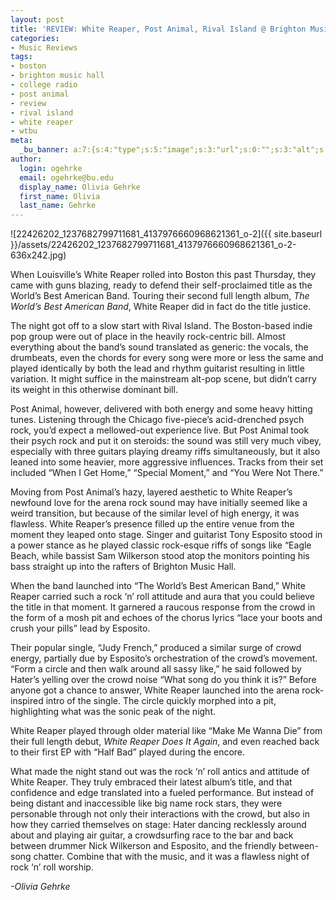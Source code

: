 ```yaml
---
layout: post
title: 'REVIEW: White Reaper, Post Animal, Rival Island @ Brighton Music Hall 11/09'
categories:
- Music Reviews
tags:
- boston
- brighton music hall
- college radio
- post animal
- review
- rival island
- white reaper
- wtbu
meta:
  _bu_banner: a:7:{s:4:"type";s:5:"image";s:3:"url";s:0:"";s:3:"alt";s:0:"";s:7:"post_id";s:0:"";s:4:"html";s:0:"";s:8:"position";s:12:"contentWidth";s:7:"caption";s:0:"";}
author:
  login: ogehrke
  email: ogehrke@bu.edu
  display_name: Olivia Gehrke
  first_name: Olivia
  last_name: Gehrke
---
```

![22426202_1237682799711681_4137976660968621361_o-2]({{ site.baseurl }}/assets/22426202_1237682799711681_4137976660968621361_o-2-636x242.jpg)

When Louisville’s White Reaper rolled into Boston this past Thursday, they came with guns blazing, ready to defend their self-proclaimed title as the World’s Best American Band. Touring their second full length album, _The World’s Best American Band_, White Reaper did in fact do the title justice.

The night got off to a slow start with Rival Island. The Boston-based indie pop group were out of place in the heavily rock-centric bill. Almost everything about the band’s sound translated as generic: the vocals, the drumbeats, even the chords for every song were more or less the same and played identically by both the lead and rhythm guitarist resulting in little variation. It might suffice in the mainstream alt-pop scene, but didn’t carry its weight in this otherwise dominant bill.

Post Animal, however, delivered with both energy and some heavy hitting tunes. Listening through the Chicago five-piece’s acid-drenched psych rock, you’d expect a mellowed-out experience live. But Post Animal took their psych rock and put it on steroids: the sound was still very much vibey, especially with three guitars playing dreamy riffs simultaneously, but it also leaned into some heavier, more aggressive influences. Tracks from their set included “When I Get Home,” “Special Moment,” and “You Were Not There.”

Moving from Post Animal’s hazy, layered aesthetic to White Reaper’s newfound love for the arena rock sound may have initially seemed like a weird transition, but because of the similar level of high energy, it was flawless. White Reaper’s presence filled up the entire venue from the moment they leaped onto stage. Singer and guitarist Tony Esposito stood in a power stance as he played classic rock-esque riffs of songs like “Eagle Beach, while bassist Sam Wilkerson stood atop the monitors pointing his bass straight up into the rafters of Brighton Music Hall.

When the band launched into “The World’s Best American Band,” White Reaper carried such a rock ‘n’ roll attitude and aura that you could believe the title in that moment. It garnered a raucous response from the crowd in the form of a mosh pit and echoes of the chorus lyrics “lace your boots and crush your pills” lead by Esposito.

Their popular single, “Judy French,” produced a similar surge of crowd energy, partially due by Esposito’s orchestration of the crowd’s movement. “Form a circle and then walk around all sassy like,” he said followed by Hater’s yelling over the crowd noise “What song do you think it is?” Before anyone got a chance to answer, White Reaper launched into the arena rock-inspired intro of the single. The circle quickly morphed into a pit, highlighting what was the sonic peak of the night.

White Reaper played through older material like “Make Me Wanna Die” from their full length debut, _White Reaper Does It Again_, and even reached back to their first EP with “Half Bad” played during the encore.

What made the night stand out was the rock ‘n’ roll antics and attitude of White Reaper. They truly embraced their latest album’s title, and that confidence and edge translated into a fueled performance. But instead of being distant and inaccessible like big name rock stars, they were personable through not only their interactions with the crowd, but also in how they carried themselves on stage: Hater dancing recklessly around about and playing air guitar, a crowdsurfing race to the bar and back between drummer Nick Wilkerson and Esposito, and the friendly between-song chatter. Combine that with the music, and it was a flawless night of rock ‘n’ roll worship.

_\-Olivia Gehrke_